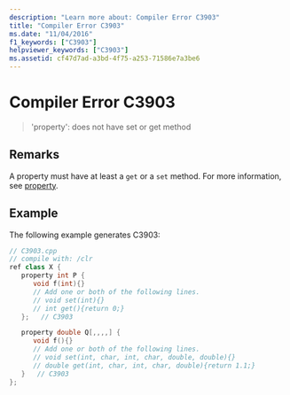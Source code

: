 ```yaml
---
description: "Learn more about: Compiler Error C3903"
title: "Compiler Error C3903"
ms.date: "11/04/2016"
f1_keywords: ["C3903"]
helpviewer_keywords: ["C3903"]
ms.assetid: cf47d7ad-a3bd-4f75-a253-71586e7a3be6
---
```

# Compiler Error C3903

> 'property': does not have set or get method

## Remarks

A property must have at least a `get` or a `set` method. For more information, see [property](../../extensions/property-cpp-component-extensions.md).

## Example

The following example generates C3903:

```cpp
// C3903.cpp
// compile with: /clr
ref class X {
   property int P {
      void f(int){}
      // Add one or both of the following lines.
      // void set(int){}
      // int get(){return 0;}
   };   // C3903

   property double Q[,,,,] {
      void f(){}
      // Add one or both of the following lines.
      // void set(int, char, int, char, double, double){}
      // double get(int, char, int, char, double){return 1.1;}
   }   // C3903
};
```
